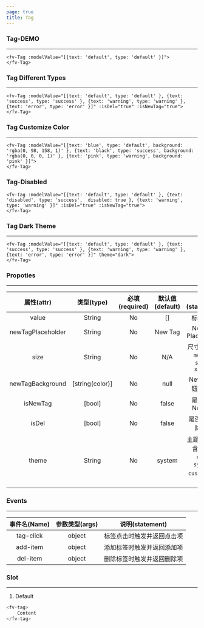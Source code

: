 ```yaml
---
page: true
title: Tag
--- 
```

### Tag-DEMO
--- 



<ClientOnly>
<fv-Tag :modelValue="[{text: 'default', type: 'default' }]">
</fv-Tag>
</ClientOnly>

```vue
<fv-Tag :modelValue="[{text: 'default', type: 'default' }]">
</fv-Tag>
```

### Tag Different Types
---


<ClientOnly>
<fv-Tag :modelValue="[{text: 'default', type: 'default' }, {text: 'success', type: 'success' }, {text: 'warning', type: 'warning' }, {text: 'error', type: 'error' }]" :isDel="true" :isNewTag="true">
</fv-Tag>
</ClientOnly>

```vue
<fv-Tag :modelValue="[{text: 'default', type: 'default' }, {text: 'success', type: 'success' }, {text: 'warning', type: 'warning' }, {text: 'error', type: 'error' }]" :isDel="true" :isNewTag="true">
</fv-Tag>
```

### Tag Customize Color
---


<ClientOnly>
<fv-Tag :modelValue="[{text: 'blue', type: 'default', background: 'rgba(0, 98, 158, 1)' }, {text: 'black', type: 'success', background: 'rgba(0, 0, 0, 1)' }, {text: 'pink', type: 'warning', background: 'pink' }]">
</fv-Tag>
</ClientOnly>

```vue
<fv-Tag :modelValue="[{text: 'blue', type: 'default', background: 'rgba(0, 98, 158, 1)' }, {text: 'black', type: 'success', background: 'rgba(0, 0, 0, 1)' }, {text: 'pink', type: 'warning', background: 'pink' }]">
</fv-Tag>
```

### Tag-Disabled 


<ClientOnly>
<fv-Tag :modelValue="[{text: 'default', type: 'default' }, {text: 'disabled', type: 'success',  disabled: true }, {text: 'warning', type: 'warning' }]" :isDel="true" :isNewTag="true">
</fv-Tag>
</ClientOnly>

```vue
<fv-Tag :modelValue="[{text: 'default', type: 'default' }, {text: 'disabled', type: 'success',  disabled: true }, {text: 'warning', type: 'warning' }]" :isDel="true" :isNewTag="true">
</fv-Tag>
```

### Tag Dark Theme
---


<ClientOnly>
<fv-Tag :modelValue="[{text: 'default', type: 'default' }, {text: 'success', type: 'success' }, {text: 'warning', type: 'warning' }, {text: 'error', type: 'error' }]" theme="dark">
</fv-Tag>
</ClientOnly>

```vue
<fv-Tag :modelValue="[{text: 'default', type: 'default' }, {text: 'success', type: 'success' }, {text: 'warning', type: 'warning' }, {text: 'error', type: 'error' }]" theme="dark">
</fv-Tag>
```



### Propoties
---
|    属性(attr)     |             类型(type)             | 必填(required) | 默认值(default) |              说明(statement)              |
|:-----------------:|:----------------------------------:|:--------------:|:---------------:|:-----------------------------------------:|
|       value       |              String              |       No       |       []        |                 标签数组                  |
| newTagPlaceholder |              String              |       No       |     New Tag     |            NewTag Placeholder             |
|       size        |              String              |       No       |       N/A       | 尺寸`normal`, `medium`, `small`, `xsmall` |
| newTagBackground  |          [string(color)]           |       No       |      null       |             NewTag按钮背景色              |
|     isNewTag      |               [bool]               |       No       |      false      |              是否启用NewTag               |
|       isDel       |               [bool]               |       No       |      false      |             是否启用删除按钮              |
|     theme     | String |       No       |     system      |       主题样式, 包含`light`, `dark`, `system`, `custom`几种样式              |

### Events
---
| 事件名(Name) | 参数类型(args) |      说明(statement)       |
|:------------:|:--------------:|:--------------------------:|
|  tag-click   |     object     | 标签点击时触发并返回点击项 |
|   add-item   |     object     | 添加标签时触发并返回添加项 |
|   del-item   |     object     | 删除标签时触发并返回删除项 |

### Slot
---
1. Default

```javascript
<fv-tag>
    Content
</fv-tag>
```